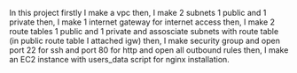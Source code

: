 In this project firstly I make a vpc
then, I make 2 subnets 1 public and 1 private
then, I make 1 internet gateway for internet access
then, I make 2 route tables 1 public and 1 private and assosciate subnets with route table (in public route table I attached igw)
then, I make security group and open port 22 for ssh and port 80 for http and open all outbound rules
then, I make an EC2 instance with users_data script for nginx installation.
